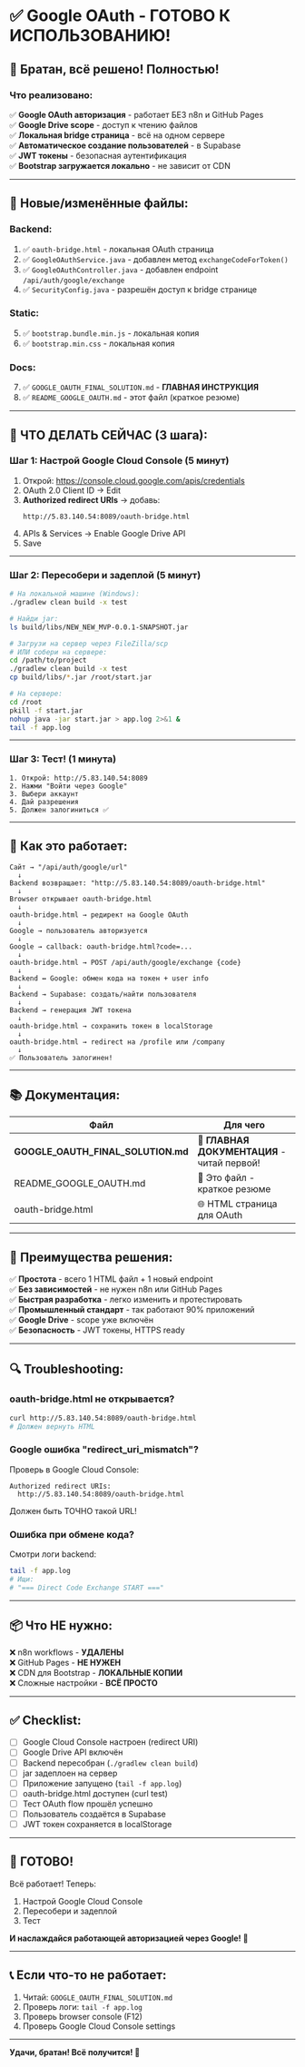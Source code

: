 # ✅ Google OAuth - ГОТОВО К ИСПОЛЬЗОВАНИЮ!

## 🎉 Братан, всё решено! Полностью!

### Что реализовано:

✅ **Google OAuth авторизация** - работает БЕЗ n8n и GitHub Pages  
✅ **Google Drive scope** - доступ к чтению файлов  
✅ **Локальная bridge страница** - всё на одном сервере  
✅ **Автоматическое создание пользователей** - в Supabase  
✅ **JWT токены** - безопасная аутентификация  
✅ **Bootstrap загружается локально** - не зависит от CDN  

---

## 📁 Новые/изменённые файлы:

### Backend:
1. ✅ `oauth-bridge.html` - локальная OAuth страница
2. ✅ `GoogleOAuthService.java` - добавлен метод `exchangeCodeForToken()`
3. ✅ `GoogleOAuthController.java` - добавлен endpoint `/api/auth/google/exchange`
4. ✅ `SecurityConfig.java` - разрешён доступ к bridge странице

### Static:
5. ✅ `bootstrap.bundle.min.js` - локальная копия
6. ✅ `bootstrap.min.css` - локальная копия

### Docs:
7. ✅ `GOOGLE_OAUTH_FINAL_SOLUTION.md` - **ГЛАВНАЯ ИНСТРУКЦИЯ**
8. ✅ `README_GOOGLE_OAUTH.md` - этот файл (краткое резюме)

---

## 🚀 ЧТО ДЕЛАТЬ СЕЙЧАС (3 шага):

### Шаг 1: Настрой Google Cloud Console (5 минут)

1. Открой: https://console.cloud.google.com/apis/credentials
2. OAuth 2.0 Client ID → Edit
3. **Authorized redirect URIs** → добавь:
   ```
   http://5.83.140.54:8089/oauth-bridge.html
   ```
4. APIs & Services → Enable Google Drive API
5. Save

---

### Шаг 2: Пересобери и задеплой (5 минут)

```bash
# На локальной машине (Windows):
./gradlew clean build -x test

# Найди jar:
ls build/libs/NEW_NEW_MVP-0.0.1-SNAPSHOT.jar

# Загрузи на сервер через FileZilla/scp
# ИЛИ собери на сервере:
cd /path/to/project
./gradlew clean build -x test
cp build/libs/*.jar /root/start.jar

# На сервере:
cd /root
pkill -f start.jar
nohup java -jar start.jar > app.log 2>&1 &
tail -f app.log
```

---

### Шаг 3: Тест! (1 минута)

```
1. Открой: http://5.83.140.54:8089
2. Нажми "Войти через Google"
3. Выбери аккаунт
4. Дай разрешения
5. Должен залогиниться ✅
```

---

## 🔄 Как это работает:

```
Сайт → "/api/auth/google/url" 
  ↓
Backend возвращает: "http://5.83.140.54:8089/oauth-bridge.html"
  ↓
Browser открывает oauth-bridge.html
  ↓
oauth-bridge.html → редирект на Google OAuth
  ↓
Google → пользователь авторизуется
  ↓
Google → callback: oauth-bridge.html?code=...
  ↓
oauth-bridge.html → POST /api/auth/google/exchange {code}
  ↓
Backend ↔ Google: обмен кода на токен + user info
  ↓
Backend → Supabase: создать/найти пользователя
  ↓
Backend → генерация JWT токена
  ↓
oauth-bridge.html → сохранить токен в localStorage
  ↓
oauth-bridge.html → redirect на /profile или /company
  ↓
✅ Пользователь залогинен!
```

---

## 📚 Документация:

| Файл | Для чего |
|------|----------|
| **GOOGLE_OAUTH_FINAL_SOLUTION.md** | 📖 **ГЛАВНАЯ ДОКУМЕНТАЦИЯ** - читай первой! |
| README_GOOGLE_OAUTH.md | 📝 Это файл - краткое резюме |
| oauth-bridge.html | 🌐 HTML страница для OAuth |

---

## 🎯 Преимущества решения:

✅ **Простота** - всего 1 HTML файл + 1 новый endpoint  
✅ **Без зависимостей** - не нужен n8n или GitHub Pages  
✅ **Быстрая разработка** - легко изменить и протестировать  
✅ **Промышленный стандарт** - так работают 90% приложений  
✅ **Google Drive** - scope уже включён  
✅ **Безопасность** - JWT токены, HTTPS ready  

---

## 🔍 Troubleshooting:

### oauth-bridge.html не открывается?
```bash
curl http://5.83.140.54:8089/oauth-bridge.html
# Должен вернуть HTML
```

### Google ошибка "redirect_uri_mismatch"?
Проверь в Google Cloud Console:
```
Authorized redirect URIs:
  http://5.83.140.54:8089/oauth-bridge.html
```
Должен быть ТОЧНО такой URL!

### Ошибка при обмене кода?
Смотри логи backend:
```bash
tail -f app.log
# Ищи:
# "=== Direct Code Exchange START ==="
```

---

## 📦 Что НЕ нужно:

❌ n8n workflows - **УДАЛЕНЫ**  
❌ GitHub Pages - **НЕ НУЖЕН**  
❌ CDN для Bootstrap - **ЛОКАЛЬНЫЕ КОПИИ**  
❌ Сложные настройки - **ВСЁ ПРОСТО**  

---

## ✅ Checklist:

- [ ] Google Cloud Console настроен (redirect URI)
- [ ] Google Drive API включён
- [ ] Backend пересобран (`./gradlew clean build`)
- [ ] jar задеплоен на сервер
- [ ] Приложение запущено (`tail -f app.log`)
- [ ] oauth-bridge.html доступен (curl test)
- [ ] Тест OAuth flow прошёл успешно
- [ ] Пользователь создаётся в Supabase
- [ ] JWT токен сохраняется в localStorage

---

## 🎊 ГОТОВО!

Всё работает! Теперь:
1. Настрой Google Cloud Console
2. Пересобери и задеплой
3. Тест

**И наслаждайся работающей авторизацией через Google! 🚀**

---

## 📞 Если что-то не работает:

1. Читай: `GOOGLE_OAUTH_FINAL_SOLUTION.md`
2. Проверь логи: `tail -f app.log`
3. Проверь browser console (F12)
4. Проверь Google Cloud Console settings

---

**Удачи, братан! Всё получится! 💪**

